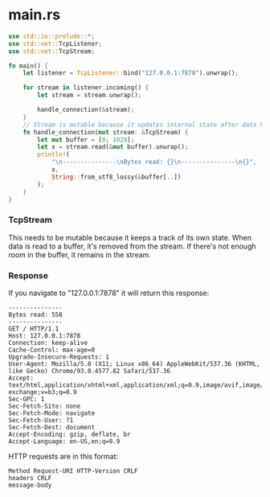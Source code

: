 # main.rs
```rust
use std::io::prelude::*;
use std::net::TcpListener;
use std::net::TcpStream;

fn main() {
    let listener = TcpListener::bind("127.0.0.1:7878").unwrap();

    for stream in listener.incoming() {
        let stream = stream.unwrap();

        handle_connection(&stream);
    }
    // Stream is mutable because it updates internal state after data has been read from it
    fn handle_connection(mut stream: &TcpStream) {
        let mut buffer = [0; 1028];
        let x = stream.read(&mut buffer).unwrap();
        println!(
            "\n---------------\nBytes read: {}\n---------------\n{}",
            x,
            String::from_utf8_lossy(&buffer[..])
        );
    }
}
```
### TcpStream
This needs to be mutable because it keeps a track of its own state. When data is read to a buffer, it's removed from the stream. If there's not enough room in the buffer, it remains in the stream.

### Response
If you navigate to "127.0.0.1:7878" it will return this response:
```text
---------------
Bytes read: 558
---------------
GET / HTTP/1.1
Host: 127.0.0.1:7878
Connection: keep-alive
Cache-Control: max-age=0
Upgrade-Insecure-Requests: 1
User-Agent: Mozilla/5.0 (X11; Linux x86_64) AppleWebKit/537.36 (KHTML, like Gecko) Chrome/93.0.4577.82 Safari/537.36
Accept: text/html,application/xhtml+xml,application/xml;q=0.9,image/avif,image/webp,image/apng,*/*;q=0.8,application/signed-exchange;v=b3;q=0.9
Sec-GPC: 1
Sec-Fetch-Site: none
Sec-Fetch-Mode: navigate
Sec-Fetch-User: ?1
Sec-Fetch-Dest: document
Accept-Encoding: gzip, deflate, br
Accept-Language: en-US,en;q=0.9
```

HTTP requests are in this format:
```text
Method Request-URI HTTP-Version CRLF
headers CRLF
message-body
```

